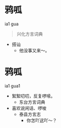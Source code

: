 # 鸦呱
ia1 gua
> 兴化方言词典
- 搭讪
  - 他没事又来～。

# 鸦呱
ia1 gua1
+ 絮絮叨叨，反复啰嗦。
  * 东台方言词典
+ 喜欢说闲话、啰唆
  * 泰县方言志
    - 你怎吖这吖～？
